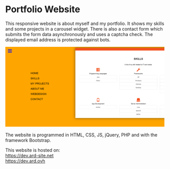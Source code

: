# Portfolio Website

This responsive website is about myself and my portfolio. It shows my skills and some projects in a carousel widget. 
There is also a contact form which submits the form data asynchronously and uses a captcha check. The displayed email address is protected against bots. 

<img src="https://raw.githubusercontent.com/a-dridi/portfolio_website/master/screenshot.png" alt="Screenshot of the portfolio website" width="500"/>

The website is programmed in HTML, CSS, JS, jQuery, PHP and with the framework Bootstrap. 

This website is hosted on:<br/>
https://dev.ard-site.net <br/>
https://dev.ard.ovh
